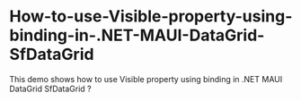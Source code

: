 # How-to-use-Visible-property-using-binding-in-.NET-MAUI-DataGrid-SfDataGrid
This demo shows how to use Visible property using binding in .NET MAUI DataGrid SfDataGrid ?
